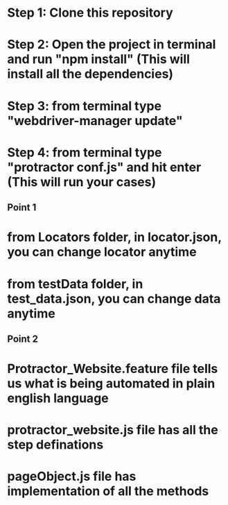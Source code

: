 # Step 1: Clone this repository
# Step 2: Open the project in terminal and run "npm install" (This will install all the dependencies)
# Step 3: from terminal type "webdriver-manager update"
# Step 4: from terminal type "protractor conf.js" and hit enter (This will run your cases)

## Point 1
# from Locators folder, in locator.json, you can change locator anytime
# from testData folder, in test_data.json, you can change data anytime

## Point 2
# Protractor_Website.feature file tells us what is being automated in plain english language
# protractor_website.js file has all the step definations
# pageObject.js file has implementation of all the methods
